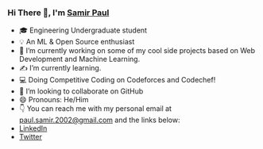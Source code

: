 
### Hi There 👋,  I'm [Samir Paul](https://github.com/SamirPaul1) 

- 🎓 Engineering Undergraduate student
- 💡 An ML & Open Source enthusiast
- 🔭 I’m currently working on some of my cool side projects based on Web Development and Machine Learning.
- ✍️ I’m currently learning.
- 💻 Doing Competitive Coding on Codeforces and Codechef!
- 👯 I’m looking to collaborate on GitHub
- 😄 Pronouns:  He/Him
- 👇 You can reach me with my personal email at  paul.samir.2002@gmail.com and the links below:
- [LinkedIn](https://www.linkedin.com/in/samirpaul/)
- [Twitter](https://twitter.com/SamirPaul01)
